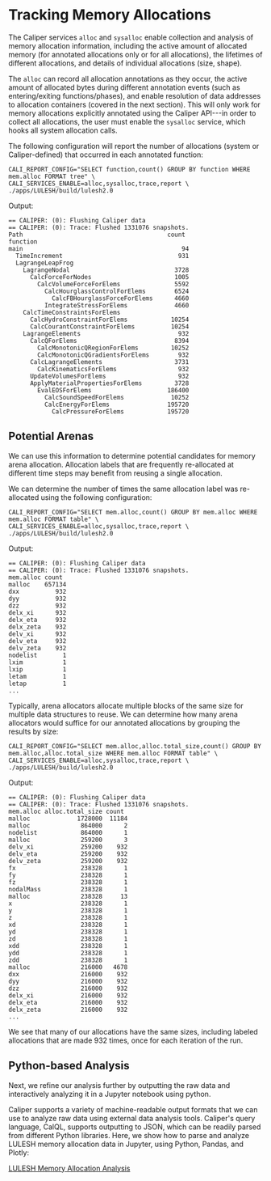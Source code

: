 # Tracking Memory Allocations

The Caliper services `alloc` and `sysalloc` enable collection and
analysis of memory allocation information, including the active amount
of allocated memory (for annotated allocations only or for all
allocations), the lifetimes of different allocations, and details of
individual allocations (size, shape).

The `alloc` can record all allocation annotations as they occur, the
active amount of allocated bytes during different annotation events
(such as entering/exiting functions/phases), and enable resolution of
data addresses to allocation containers (covered in the next section).
This will only work for memory allocations explicitly annotated using
the Caliper API---in order to collect all allocations, the user must
enable the `sysalloc` service, which hooks all system allocation
calls.

The following configuration will report the number of allocations
(system or Caliper-defined) that occurred in each annotated function:

```
CALI_REPORT_CONFIG="SELECT function,count() GROUP BY function WHERE mem.alloc FORMAT tree" \
CALI_SERVICES_ENABLE=alloc,sysalloc,trace,report \
./apps/LULESH/build/lulesh2.0
```

Output:

```
== CALIPER: (0): Flushing Caliper data
== CALIPER: (0): Trace: Flushed 1331076 snapshots.
Path                                        count
function
main                                            94
  TimeIncrement                                931
  LagrangeLeapFrog
    LagrangeNodal                             3728
      CalcForceForNodes                       1005
        CalcVolumeForceForElems               5592
          CalcHourglassControlForElems        6524
            CalcFBHourglassForceForElems      4660
          IntegrateStressForElems             4660
    CalcTimeConstraintsForElems
      CalcHydroConstraintForElems            10254
      CalcCourantConstraintForElems          10254
    LagrangeElements                           932
      CalcQForElems                           8394
        CalcMonotonicQRegionForElems         10252
        CalcMonotonicQGradientsForElems        932
      CalcLagrangeElements                    3731
        CalcKinematicsForElems                 932
      UpdateVolumesForElems                    932
      ApplyMaterialPropertiesForElems         3728
        EvalEOSForElems                     186400
          CalcSoundSpeedForElems             10252
          CalcEnergyForElems                195720
            CalcPressureForElems            195720
```

## Potential Arenas

We can use this information to determine potential candidates for
memory arena allocation.
Allocation labels that are frequently re-allocated at different time
steps may benefit from reusing a single allocation.

We can determine the number of times the same allocation label was
re-allocated using the following configuration:

```
CALI_REPORT_CONFIG="SELECT mem.alloc,count() GROUP BY mem.alloc WHERE mem.alloc FORMAT table" \
CALI_SERVICES_ENABLE=alloc,sysalloc,trace,report \
./apps/LULESH/build/lulesh2.0
```

Output:

```
== CALIPER: (0): Flushing Caliper data
== CALIPER: (0): Trace: Flushed 1331076 snapshots.
mem.alloc count
malloc    657134
dxx          932
dyy          932
dzz          932
delx_xi      932
delx_eta     932
delx_zeta    932
delv_xi      932
delv_eta     932
delv_zeta    932
nodelist       1
lxim           1
lxip           1
letam          1
letap          1
...
```

Typically, arena allocators allocate multiple blocks of the same size
for multiple data structures to reuse.
We can determine how many arena allocators would suffice for our
annotated allocations by grouping the results by size:

```
CALI_REPORT_CONFIG="SELECT mem.alloc,alloc.total_size,count() GROUP BY mem.alloc,alloc.total_size WHERE mem.alloc FORMAT table" \
CALI_SERVICES_ENABLE=alloc,sysalloc,trace,report \
./apps/LULESH/build/lulesh2.0
```

Output:

```
== CALIPER: (0): Flushing Caliper data
== CALIPER: (0): Trace: Flushed 1331076 snapshots.
mem.alloc alloc.total_size count
malloc             1728000  11184
malloc              864000      2
nodelist            864000      1
malloc              259200      3
delv_xi             259200    932
delv_eta            259200    932
delv_zeta           259200    932
fx                  238328      1
fy                  238328      1
fz                  238328      1
nodalMass           238328      1
malloc              238328     13
x                   238328      1
y                   238328      1
z                   238328      1
xd                  238328      1
yd                  238328      1
zd                  238328      1
xdd                 238328      1
ydd                 238328      1
zdd                 238328      1
malloc              216000   4678
dxx                 216000    932
dyy                 216000    932
dzz                 216000    932
delx_xi             216000    932
delx_eta            216000    932
delx_zeta           216000    932
...
```

We see that many of our allocations have the same sizes, including
labeled allocations that are made 932 times, once for each iteration
of the run.

## Python-based Analysis

Next, we refine our analysis further by outputting the raw data and
interactively analyzing it in a Jupyter notebook using python.

Caliper supports a variety of machine-readable output formats that we
can use to analyze raw data using external data analysis tools.
Caliper's query language, CalQL, supports outputting to JSON, which
can be readily parsed from different Python libraries.  Here, we show
how to parse and analyze LULESH memory allocation data in Jupyter,
using Python, Pandas, and Plotly:

[LULESH Memory Allocation Analysis](https://nbviewer.jupyter.org/github/llnl/caliper-examples/blob/master/jupyter_notebooks/LULESH%20Memory%20Allocation%20Analysis.ipynb)
